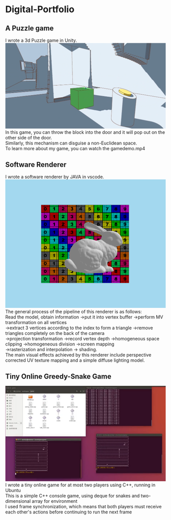 # Digital-Portfolio
## A Puzzle game
I wrote a 3d Puzzle game in Unity.<br>
![image](game.png)<br>
In this game, you can throw the block into the door and it will pop out on the other side of the door.<br>
Similarly, this mechanism can disguise a non-Euclidean space.<br>
To learn more about my game, you can watch the gamedemo.mp4 <br>
## Software Renderer
I wrote a software renderer by JAVA in vscode.<br>
![image](pic1.png)<br>
The general process of the pipeline of this renderer is as follows:<br>
Read the model, obtain information ->put it into vertex buffer ->perform MV transformation on all vertices <br>
->extract 3 vertices according to the index to form a triangle ->remove triangles completely on the back of the camera <br>
->projection transformation ->record vertex depth ->homogeneous space clipping ->homogeneous division ->screen mapping<br>
->rasterization and interpolation -> shading. <br>
The main visual effects achieved by this renderer include perspective corrected UV texture mapping and a simple diffuse lighting model.<br>
## Tiny Online Greedy-Snake Game
![image](snake.png)<br>
I wrote a tiny online game for at most two players using C++, running in Ubuntu<br>
This is a simple C++ console game, using deque for snakes and two-dimensional array for environment  <br>
I used frame synchronization, which means that both players must receive each other's actions before continuing to run the next frame <br>


